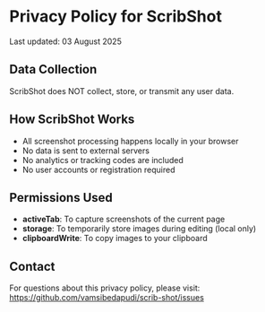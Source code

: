 # Privacy Policy for ScribShot

Last updated: 03 August 2025

## Data Collection
ScribShot does NOT collect, store, or transmit any user data.

## How ScribShot Works
- All screenshot processing happens locally in your browser
- No data is sent to external servers
- No analytics or tracking codes are included
- No user accounts or registration required

## Permissions Used
- **activeTab**: To capture screenshots of the current page
- **storage**: To temporarily store images during editing (local only)
- **clipboardWrite**: To copy images to your clipboard

## Contact
For questions about this privacy policy, please visit:
https://github.com/vamsibedapudi/scrib-shot/issues

